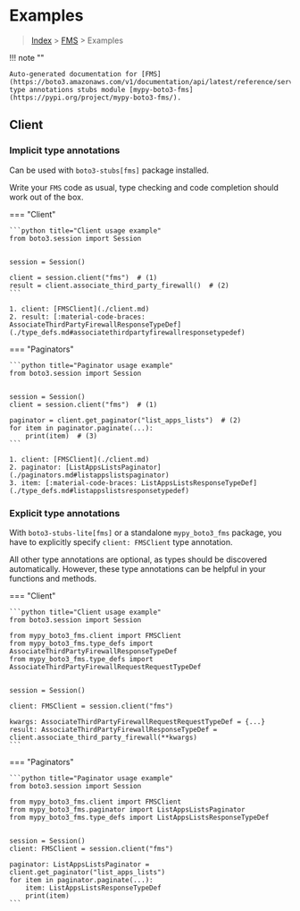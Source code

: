 # Examples

> [Index](../README.md) > [FMS](./README.md) > Examples

!!! note ""

    Auto-generated documentation for [FMS](https://boto3.amazonaws.com/v1/documentation/api/latest/reference/services/fms.html#FMS)
    type annotations stubs module [mypy-boto3-fms](https://pypi.org/project/mypy-boto3-fms/).

## Client

### Implicit type annotations

Can be used with `boto3-stubs[fms]` package installed.

Write your `FMS` code as usual,
type checking and code completion should work out of the box.


=== "Client"

    ```python title="Client usage example"
    from boto3.session import Session


    session = Session()

    client = session.client("fms")  # (1)
    result = client.associate_third_party_firewall()  # (2)
    ```

    1. client: [FMSClient](./client.md)
    2. result: [:material-code-braces: AssociateThirdPartyFirewallResponseTypeDef](./type_defs.md#associatethirdpartyfirewallresponsetypedef) 



=== "Paginators"

    ```python title="Paginator usage example"
    from boto3.session import Session


    session = Session()
    client = session.client("fms")  # (1)

    paginator = client.get_paginator("list_apps_lists")  # (2)
    for item in paginator.paginate(...):
        print(item)  # (3)
    ```

    1. client: [FMSClient](./client.md)
    2. paginator: [ListAppsListsPaginator](./paginators.md#listappslistspaginator)
    3. item: [:material-code-braces: ListAppsListsResponseTypeDef](./type_defs.md#listappslistsresponsetypedef) 




### Explicit type annotations

With `boto3-stubs-lite[fms]`
or a standalone `mypy_boto3_fms` package, you have to explicitly specify `client: FMSClient` type annotation.

All other type annotations are optional, as types should be discovered automatically.
However, these type annotations can be helpful in your functions and methods.


=== "Client"

    ```python title="Client usage example"
    from boto3.session import Session

    from mypy_boto3_fms.client import FMSClient
    from mypy_boto3_fms.type_defs import AssociateThirdPartyFirewallResponseTypeDef
    from mypy_boto3_fms.type_defs import AssociateThirdPartyFirewallRequestRequestTypeDef


    session = Session()

    client: FMSClient = session.client("fms")

    kwargs: AssociateThirdPartyFirewallRequestRequestTypeDef = {...}
    result: AssociateThirdPartyFirewallResponseTypeDef = client.associate_third_party_firewall(**kwargs)
    ```



=== "Paginators"

    ```python title="Paginator usage example"
    from boto3.session import Session

    from mypy_boto3_fms.client import FMSClient
    from mypy_boto3_fms.paginator import ListAppsListsPaginator
    from mypy_boto3_fms.type_defs import ListAppsListsResponseTypeDef


    session = Session()
    client: FMSClient = session.client("fms")

    paginator: ListAppsListsPaginator = client.get_paginator("list_apps_lists")
    for item in paginator.paginate(...):
        item: ListAppsListsResponseTypeDef
        print(item)
    ```




